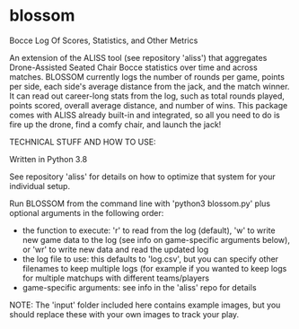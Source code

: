 # blossom
Bocce Log Of Scores, Statistics, and Other Metrics

An extension of the ALISS tool (see repository 'aliss') that aggregates
Drone-Assisted Seated Chair Bocce statistics over time and across matches.
BLOSSOM currently logs the number of rounds per game, points per side, each
side's average distance from the jack, and the match winner. It can read out
career-long stats from the log, such as total rounds played, points scored,
overall average distance, and number of wins. This package comes with ALISS
already built-in and integrated, so all you need to do is fire up the drone,
find a comfy chair, and launch the jack!

TECHNICAL STUFF AND HOW TO USE:

Written in Python 3.8

See repository 'aliss' for details on how to optimize that system for your
individual setup.

Run BLOSSOM from the command line with 'python3 blossom.py' plus optional
arguments in the following order:
- the function to execute: 'r' to read from the log (default), 'w' to
  write new game data to the log (see info on game-specific arguments
  below), or 'wr' to write new data and read the updated log
- the log file to use: this defaults to 'log.csv', but you can specify
  other filenames to keep multiple logs (for example if you wanted to keep
  logs for multiple matchups with different teams/players
- game-specific arguments: see info in the 'aliss' repo for details

NOTE: The 'input' folder included here contains example images, but you should
replace these with your own images to track your play.
